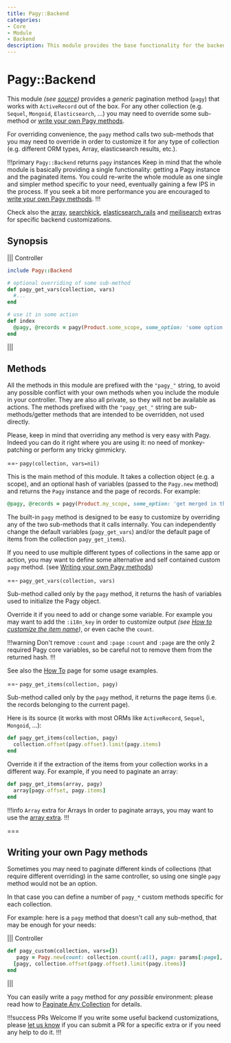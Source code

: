 ```yaml
---
title: Pagy::Backend
categories: 
- Core
- Module
- Backend
description: This module provides the base functionality for the backend.
---
```


# Pagy::Backend

This module _(see [source](https://github.com/ddnexus/pagy/blob/master/lib/pagy/backend.rb))_ provides a _generic_ pagination method (`pagy`) that works with `ActiveRecord` out of the box. For any other collection (e.g. `Sequel`, `Mongoid`, `Elasticsearch`, ...) you may need to override some sub-method or [write your own Pagy methods](#writing-your-own-pagy-methods).

For overriding convenience, the `pagy` method calls two sub-methods that you may need to override in order to customize it for any type of collection (e.g. different ORM types, Array, elasticsearch results, etc.).

!!!primary `Pagy::Backend` returns `pagy` instances
Keep in mind that the whole module is basically providing a single functionality: getting a Pagy instance and the paginated items. You could re-write the whole module as one single and simpler method specific to your need, eventually gaining a few IPS in the process. If you seek a bit more performance you are encouraged to [write your own Pagy methods](#writing-your-own-pagy-methods).
!!!

Check also the [array](/docs/extras/array.md), [searchkick](/docs/extras/searchkick.md), [elasticsearch_rails](/docs/extras/elasticsearch_rails.md) and [meilisearch](/docs/extras/meilisearch.md) extras for specific backend customizations.

## Synopsis

||| Controller
```ruby
include Pagy::Backend

# optional overriding of some sub-method
def pagy_get_vars(collection, vars)
  #...
end

# use it in some action
def index
  @pagy, @records = pagy(Product.some_scope, some_option: 'some option for this instance')
end
```
|||

## Methods

All the methods in this module are prefixed with the `"pagy_"` string, to avoid any possible conflict with your own methods when you include the module in your controller. They are also all private, so they will not be available as actions. The methods prefixed with the `"pagy_get_"` string are sub-methods/getter methods that are intended to be overridden, not used directly.

Please, keep in mind that overriding any method is very easy with Pagy. Indeed you can do it right where you are using it: no need of monkey-patching or perform any tricky gimmickry.

==- `pagy(collection, vars=nil)`

This is the main method of this module. It takes a collection object (e.g. a scope), and an optional hash of variables (passed to the `Pagy.new` method) and returns the `Pagy` instance and the page of records. For example:

```ruby
@pagy, @records = pagy(Product.my_scope, some_option: 'get merged in the pagy object')
```

The built-in `pagy` method is designed to be easy to customize by overriding any of the two sub-methods that it calls internally. You can independently change the default variables (`pagy_get_vars`) and/or the default page of items from the collection `pagy_get_items`).

If you need to use multiple different types of collections in the same app or action, you may want to define some alternative and self contained custom `pagy` method. (see [Writing your own Pagy methods](#writing-your-own-pagy-methods))

==- `pagy_get_vars(collection, vars)`

Sub-method called only by the `pagy` method, it returns the hash of variables used to initialize the Pagy object.

Override it if you need to add or change some variable. For example you may want to add the `:i18n_key` in order to customize 
output _(see [How to customize the item name](/docs/how-to.md#customize-the-item-name))_, or even cache the `count`.


!!!warning Don't remove `:count` and `:page`
`:count` and `:page` are the only 2 required Pagy core variables, so be careful not to remove them from the returned hash.
!!!

See also the [How To](/docs/how-to.md) page for some usage examples.

==- `pagy_get_items(collection, pagy)`

Sub-method called only by the `pagy` method, it returns the page items (i.e. the records belonging to the current page).

 Here is its source (it works with most ORMs like `ActiveRecord`, `Sequel`, `Mongoid`, ...):

```ruby
def pagy_get_items(collection, pagy)
  collection.offset(pagy.offset).limit(pagy.items)
end
```

Override it if the extraction of the items from your collection works in a different way. For example, if you need to paginate an array:

```ruby
def pagy_get_items(array, pagy)
  array[pagy.offset, pagy.items]
end
```

!!!info `Array` extra for Arrays
In order to paginate arrays, you may want to use the  [array extra](/docs/extras/array.md).
!!!

===

## Writing your own Pagy methods

Sometimes you may need to paginate different kinds of collections (that require different overriding) in the same controller, so using one single `pagy` method would not be an option.

In that case you can define a number of `pagy_*` custom methods specific for each collection.

For example: here is a `pagy` method that doesn't call any sub-method, that may be enough for your needs:

||| Controller
```ruby
def pagy_custom(collection, vars={})
   pagy = Pagy.new(count: collection.count(:all), page: params[:page], **vars)
  [pagy, collection.offset(pagy.offset).limit(pagy.items)]
end
```
|||

You can easily write a `pagy` method for _any possible_ environment: please read how to [Paginate Any Collection](/docs/how-to.md#paginate-any-collection) for details.


!!!success PRs Welcome
If you write some useful backend customizations, please [let us know](https://github.com/ddnexus/pagy/discussions/categories/feature-requests) if you can submit a PR for a specific extra or if you need any help to do it.
!!!


